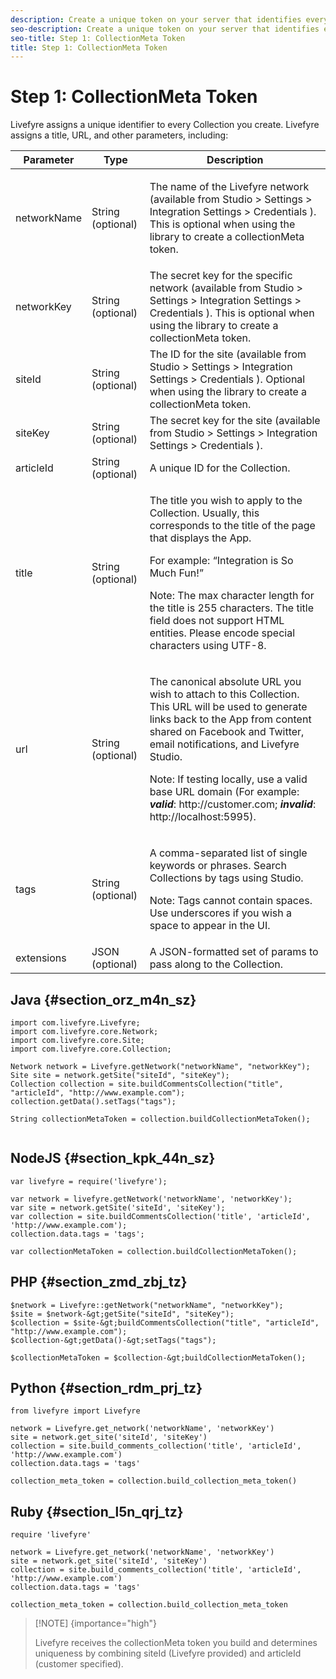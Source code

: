 ```yaml
---
description: Create a unique token on your server that identifies every collection that you create.
seo-description: Create a unique token on your server that identifies every collection that you create.
seo-title: Step 1: CollectionMeta Token
title: Step 1: CollectionMeta Token
---
```


# Step 1: CollectionMeta Token

<a id="section_ort_f4n_sz"></a>

Livefyre assigns a unique identifier to every Collection you create. Livefyre assigns a title, URL, and other parameters, including:

<table frame="all" rowsep="1" colsep="1" id="table_ggl_gnn_sz"> 
 <title>collectionMeta Token Parameters</title> 
 <tgroup cols="3"> 
  <colspec colname="c1" colnum="1" colwidth="1.0*" /> 
  <colspec colname="c2" colnum="2" colwidth="1.0*" /> 
  <colspec colname="c3" colnum="3" colwidth="1.0*" /> 
  <thead> 
   <tr> 
    <th class="entry"> Parameter </th> 
    <th class="entry"> Type </th> 
    <th class="entry"> Description </th> 
   </tr> 
  </thead> 
  <tbody> 
   <tr> 
    <td> networkName </td> 
    <td> String (optional) </td> 
    <td> <p>The name of the Livefyre network (available from <span class="uicontrol"> Studio &gt; Settings &gt; Integration Settings &gt; Credentials </span>). This is optional when using the library to create a collectionMeta token.</p> </td> 
   </tr> 
   <tr> 
    <td> networkKey </td> 
    <td> String (optional) </td> 
    <td> The secret key for the specific network (available from <span class="uicontrol"> Studio &gt; Settings &gt; Integration Settings &gt; Credentials </span>). This is optional when using the library to create a collectionMeta token. </td> 
   </tr> 
   <tr> 
    <td> siteId </td> 
    <td> String (optional) </td> 
    <td> The ID for the site (available from <span class="uicontrol"> Studio &gt; Settings &gt; Integration Settings &gt; Credentials </span>). Optional when using the library to create a collectionMeta token. </td> 
   </tr> 
   <tr> 
    <td> siteKey </td> 
    <td> String (optional) </td> 
    <td> The secret key for the site (available from <span class="uicontrol"> Studio &gt; Settings &gt; Integration Settings &gt; Credentials </span>). </td> 
   </tr> 
   <tr> 
    <td> articleId </td> 
    <td> String (optional) </td> 
    <td> A unique ID for the Collection. </td> 
   </tr> 
   <tr> 
    <td> title </td> 
    <td> String (optional) </td> 
    <td> <p>The title you wish to apply to the Collection. Usually, this corresponds to the title of the page that displays the App.</p> <p>For example: “Integration is So Much Fun!”</p> <p>Note:  The max character length for the title is 255 characters. The title field does not support HTML entities. Please encode special characters using UTF-8. </p> </td> 
   </tr> 
   <tr> 
    <td> url </td> 
    <td> String (optional) </td> 
    <td> <p>The canonical absolute URL you wish to attach to this Collection. This URL will be used to generate links back to the App from content shared on Facebook and Twitter, email notifications, and Livefyre Studio.</p> <p>Note:  If testing locally, use a valid base URL domain (For example: <i><b>valid</b></i>: http://customer.com; <i><b>invalid</b></i>: http://localhost:5995). </p> </td> 
   </tr> 
   <tr> 
    <td> tags </td> 
    <td> String (optional) </td> 
    <td> <p>A comma-separated list of single keywords or phrases. Search Collections by tags using Studio. </p> <p>Note:  Tags cannot contain spaces. Use underscores if you wish a space to appear in the UI. </p> </td> 
   </tr> 
   <tr> 
    <td> extensions </td> 
    <td> JSON (optional) </td> 
    <td> A JSON-formatted set of params to pass along to the Collection. </td> 
   </tr> 
  </tbody> 
 </tgroup> 
</table>

## Java {#section_orz_m4n_sz}

```
import com.livefyre.Livefyre; 
import com.livefyre.core.Network; 
import com.livefyre.core.Site; 
import com.livefyre.core.Collection; 
 
Network network = Livefyre.getNetwork("networkName", "networkKey"); 
Site site = network.getSite("siteId", "siteKey"); 
Collection collection = site.buildCommentsCollection("title", "articleId", "http://www.example.com"); 
collection.getData().setTags("tags"); 
 
String collectionMetaToken = collection.buildCollectionMetaToken(); 
 

```
## NodeJS {#section_kpk_44n_sz}

```
var livefyre = require('livefyre'); 
 
var network = livefyre.getNetwork('networkName', 'networkKey'); 
var site = network.getSite('siteId', 'siteKey'); 
var collection = site.buildCommentsCollection('title', 'articleId', 'http://www.example.com'); 
collection.data.tags = 'tags'; 
 
var collectionMetaToken = collection.buildCollectionMetaToken(); 

```
## PHP {#section_zmd_zbj_tz}

```
$network = Livefyre::getNetwork("networkName", "networkKey"); 
$site = $network-&gt;getSite("siteId", "siteKey"); 
$collection = $site-&gt;buildCommentsCollection("title", "articleId", "http://www.example.com"); 
$collection-&gt;getData()-&gt;setTags("tags"); 
 
$collectionMetaToken = $collection-&gt;buildCollectionMetaToken();
```
## Python {#section_rdm_prj_tz}

```
from livefyre import Livefyre 
 
network = Livefyre.get_network('networkName', 'networkKey') 
site = network.get_site('siteId', 'siteKey') 
collection = site.build_comments_collection('title', 'articleId', 'http://www.example.com') 
collection.data.tags = 'tags' 
 
collection_meta_token = collection.build_collection_meta_token()
```
## Ruby {#section_l5n_qrj_tz}

```
require 'livefyre' 
 
network = Livefyre.get_network('networkName', 'networkKey') 
site = network.get_site('siteId', 'siteKey') 
collection = site.build_comments_collection('title', 'articleId', 'http://www.example.com') 
collection.data.tags = 'tags' 
 
collection_meta_token = collection.build_collection_meta_token 

```
>[!NOTE] {importance="high"}
>
>Livefyre receives the collectionMeta token you build and determines uniqueness by combining siteId (Livefyre provided) and articleId (customer specified).
